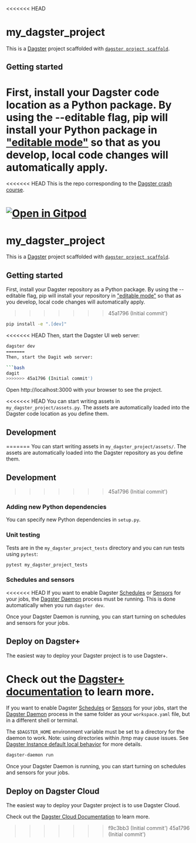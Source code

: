<<<<<<< HEAD
# my_dagster_project

This is a [Dagster](https://dagster.io/) project scaffolded with [`dagster project scaffold`](https://docs.dagster.io/guides/build/projects/creating-a-new-project).

## Getting started

First, install your Dagster code location as a Python package. By using the --editable flag, pip will install your Python package in ["editable mode"](https://pip.pypa.io/en/latest/topics/local-project-installs/#editable-installs) so that as you develop, local code changes will automatically apply.
=======
<<<<<<< HEAD
This is the repo corresponding to the [Dagster crash course](https://dagster.io/blog/dagster-crash-course-oct-2022).

[![Open in Gitpod](https://gitpod.io/button/open-in-gitpod.svg)](https://gitpod.io/#https://github.com/petehunt/dagster-github-stars-example)
=======
# my_dagster_project

This is a [Dagster](https://dagster.io/) project scaffolded with [`dagster project scaffold`](https://docs.dagster.io/getting-started/create-new-project).

## Getting started

First, install your Dagster repository as a Python package. By using the --editable flag, pip will install your repository in ["editable mode"](https://pip.pypa.io/en/latest/topics/local-project-installs/#editable-installs) so that as you develop, local code changes will automatically apply.
>>>>>>> 45a1796 (Initial commit')

```bash
pip install -e ".[dev]"
```

<<<<<<< HEAD
Then, start the Dagster UI web server:

```bash
dagster dev
=======
Then, start the Dagit web server:

```bash
dagit
>>>>>>> 45a1796 (Initial commit')
```

Open http://localhost:3000 with your browser to see the project.

<<<<<<< HEAD
You can start writing assets in `my_dagster_project/assets.py`. The assets are automatically loaded into the Dagster code location as you define them.

## Development

=======
You can start writing assets in `my_dagster_project/assets/`. The assets are automatically loaded into the Dagster repository as you define them.

## Development


>>>>>>> 45a1796 (Initial commit')
### Adding new Python dependencies

You can specify new Python dependencies in `setup.py`.

### Unit testing

Tests are in the `my_dagster_project_tests` directory and you can run tests using `pytest`:

```bash
pytest my_dagster_project_tests
```

### Schedules and sensors

<<<<<<< HEAD
If you want to enable Dagster [Schedules](https://docs.dagster.io/guides/automate/schedules/) or [Sensors](https://docs.dagster.io/guides/automate/sensors/) for your jobs, the [Dagster Daemon](https://docs.dagster.io/guides/deploy/execution/dagster-daemon) process must be running. This is done automatically when you run `dagster dev`.

Once your Dagster Daemon is running, you can start turning on schedules and sensors for your jobs.

## Deploy on Dagster+

The easiest way to deploy your Dagster project is to use Dagster+.

Check out the [Dagster+ documentation](https://docs.dagster.io/dagster-plus/) to learn more.
=======
If you want to enable Dagster [Schedules](https://docs.dagster.io/concepts/partitions-schedules-sensors/schedules) or [Sensors](https://docs.dagster.io/concepts/partitions-schedules-sensors/sensors) for your jobs, start the [Dagster Daemon](https://docs.dagster.io/deployment/dagster-daemon) process in the same folder as your `workspace.yaml` file, but in a different shell or terminal.

The `$DAGSTER_HOME` environment variable must be set to a directory for the daemon to work. Note: using directories within /tmp may cause issues. See [Dagster Instance default local behavior](https://docs.dagster.io/deployment/dagster-instance#default-local-behavior) for more details.

```bash
dagster-daemon run
```

Once your Dagster Daemon is running, you can start turning on schedules and sensors for your jobs.

## Deploy on Dagster Cloud

The easiest way to deploy your Dagster project is to use Dagster Cloud.

Check out the [Dagster Cloud Documentation](https://docs.dagster.cloud) to learn more.
>>>>>>> f9c3bb3 (Initial commit')
>>>>>>> 45a1796 (Initial commit')
